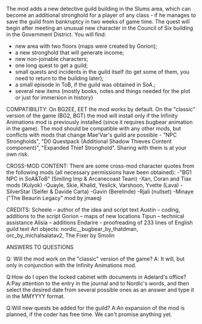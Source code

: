 The mod adds a new detective guild building in the Slums area, which can become an additional stronghold for a player of any class - if he manages to save the guild from bankruptcy in two weeks of game time.
The quest will begin after meeting an unusual new character in the Council of Six building in the Government District.
You will find:
- new area with two floors (maps were created by Gorion);
- a new stronghold that will generate income;
- new non-joinable characters;
- one long quest to get a guild;
- small quests and incidents in the guild itself (to get some of them, you need to return to the building later);
- a small episode in ToB, if the guild was obtained in SoA.;
- several new items (mostly books, notes and things needed for the plot or just for immersion in history)

COMPATIBILITY:
On BG2EE, EET the mod works by default. On the "classic" version of the game (BG2, BGT) the mod will install only if the Infinity Animations mod is previously installed (since it requires bugbear animation in the game).
The mod should be compatible with any other mods, but conflicts with mods that change Mae'Var's guild are possible - "NPC Strongholds", "D0 Questpack (Additional Shadow Thieves Content component)", "Expanded Thief Stronghold". Sharing with them is at your own risk.

CROSS-MOD CONTENT:
There are some cross-mod character quotes from the following mods (all necessary permissions have been obtained):
-"BG1 NPC in SoA&ToB" (Smiling Imp & Arcanecoast Team)
-Xan, Coran and Tiax mods (Kulyok)
-Quayle, Skie, Khalid, Yeslick, Varshoon, Yvette (Lava)
-SilverStar (Seifer & Davide Carta)
-Gavin (Berelinde)
-Rjali (nullset)
-Minaye ("The Beaurin Legacy" mod by jmaeq)

CREDITS:
Scheele – author of the idea and script text
Austin – coding, additions to the script
Gorion – maps of new locations
Tipun – technical assistance
Alisia – additions
Endarire - proofreading of 233 lines of English guild text
Art objects:
nordic__bugbear_by_thatdman,
orc_by_michalsalatav2,
The Fixer by Smolin

ANSWERS TO QUESTIONS

Q: Will the mod work on the "classic" version of the game?
A: It will, but only in conjunction with the Infinity Animations mod.

Q:How do I open the locked cabinet with documents in Adelard's office?
A:Pay attention to the entry in the journal and to Nordic's words, and then select the desired date from several possible ones as an answer and type it in the MMYYYY format.

Q:Will new quests be added for the guild?
A:An expansion of the mod is planned, if the coder has free time. We can't promise anything yet.
